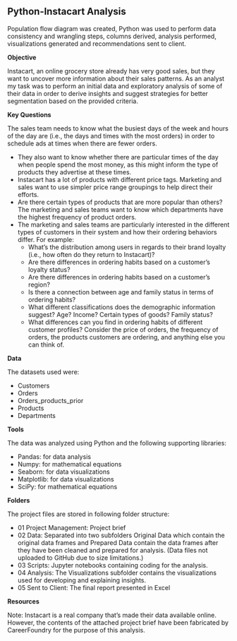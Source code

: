 ## Python-Instacart Analysis
Population flow diagram was created, Python was used to perform data consistency and wrangling steps, columns derived, analysis performed, visualizations generated and recommendations sent to client.


**Objective**

Instacart, an online grocery store already has very good sales, but they want to uncover more information about their sales patterns. As an analyst my task was to perform an initial data and exploratory analysis of some of their data in order to derive insights and suggest strategies for better segmentation based on the provided criteria.


**Key Questions**

The sales team needs to know what the busiest days of the week and hours of the day are (i.e., the days and times with the most orders) in order to schedule ads at times when there are fewer orders.

- They also want to know whether there are particular times of the day when people
spend the most money, as this might inform the type of products they advertise at these times.
- Instacart has a lot of products with different price tags. Marketing and sales want to use simpler price range groupings to help direct their efforts.
- Are there certain types of products that are more popular than others? The marketing and sales teams want to know which departments have the highest frequency of product orders.
- The marketing and sales teams are particularly interested in the different types of customers in their system and how their ordering behaviors differ. For example:
    - What’s the distribution among users in regards to their brand loyalty (i.e., how often do they return to Instacart)?
    - Are there differences in ordering habits based on a customer’s loyalty status?
    - Are there differences in ordering habits based on a customer’s region?
    - Is there a connection between age and family status in terms of ordering habits?
    - What different classifications does the demographic information suggest? Age? Income? Certain types of goods? Family status?
    - What differences can you find in ordering habits of different customer profiles? Consider the price of orders, the frequency of orders, the products customers are ordering, and anything else you can think of.


**Data**

The datasets used were:
- Customers
- Orders
- Orders_products_prior
- Products
- Departments


**Tools**

The data was analyzed using Python and the following supporting libraries:
- Pandas: for data analysis
- Numpy: for mathematical equations
- Seaborn: for data visualizations
- Matplotlib: for data visualizations
- SciPy: for mathematical equations


**Folders**

The project files are stored in following folder structure:
- 01 Project Management: Project brief
- 02 Data: Separated into two subfolders Original Data which contain the original data frames and Prepared Data contain the data frames after they have been cleaned and prepared for analysis. (Data files not uploaded to GitHub due to size limitations.)
- 03 Scripts: Jupyter notebooks containing coding for the analysis.
- 04 Analysis: The Visualizations subfolder contains the visualizations used for developing and explaining insights.
- 05 Sent to Client: The final report presented in Excel


**Resources**

Note: Instacart is a real company that’s made their data available online. However, the contents of the attached project brief have been fabricated by CareerFoundry for the purpose of this analysis.
